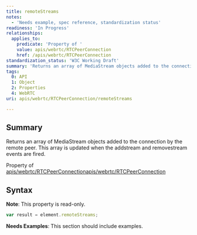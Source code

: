 ```yaml
---
title: remoteStreams
notes:
  - 'Needs example, spec reference, standardization status'
readiness: 'In Progress'
relationships:
  applies_to:
    predicate: 'Property of '
    value: apis/webrtc/RTCPeerConnection
    href: /apis/webrtc/RTCPeerConnection
standardization_status: 'W3C Working Draft'
summary: 'Returns an array of MediaStream objects added to the connection by the remote peer. This array is updated when the addstream and removestream events are fired.'
tags:
  0: API
  1: Object
  2: Properties
  4: WebRTC
uri: apis/webrtc/RTCPeerConnection/remoteStreams

---
```

## <span>Summary</span>

Returns an array of MediaStream objects added to the connection by the remote peer. This array is updated when the addstream and removestream events are fired.

Property of [apis/webrtc/RTCPeerConnection](/apis/webrtc/RTCPeerConnection)[apis/webrtc/RTCPeerConnection](/apis/webrtc/RTCPeerConnection)

## <span>Syntax</span>

**Note**: This property is read-only.

``` js
var result = element.remoteStreams;
```

**Needs Examples**: This section should include examples.

